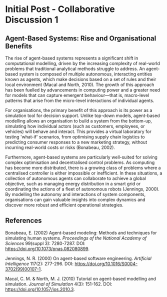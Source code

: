 # Initial Post - Collaborative Discussion 1

## Agent-Based Systems: Rise and Organisational Benefits

The rise of agent-based systems represents a significant shift in computational modelling, driven by the increasing complexity of real-world problems that traditional analytical methods struggle to address. An agent-based system is composed of multiple autonomous, interacting entities known as agents, which make decisions based on a set of rules and their local environment (Macal and North, 2010). The growth of this approach has been fuelled by advancements in computing power and a greater need for models that can capture emergent behaviour—that is, macro-level patterns that arise from the micro-level interactions of individual agents.

For organisations, the primary benefit of this approach is its power as a simulation tool for decision support. Unlike top-down models, agent-based modelling allows an organisation to build a system from the bottom-up, simulating how individual actors (such as customers, employees, or vehicles) will behave and interact. This provides a virtual laboratory for testing 'what-if' scenarios, from optimising supply chain logistics to predicting consumer responses to a new marketing strategy, without incurring real-world costs or risks (Bonabeau, 2002).

Furthermore, agent-based systems are particularly well-suited for solving complex optimisation and decentralised control problems. As computing has become more distributed, there is a growing class of problems where a centralised controller is either impossible or inefficient. In these situations, a collection of autonomous agents can collaborate to achieve a global objective, such as managing energy distribution in a smart grid or coordinating the actions of a fleet of autonomous robots (Jennings, 2000). By modelling the autonomy and interactions of system components, organisations can gain valuable insights into complex dynamics and discover more robust and efficient operational strategies.

## References

Bonabeau, E. (2002) Agent-based modeling: Methods and techniques for simulating human systems. *Proceedings of the National Academy of Sciences* 99(suppl 3): 7280-7287. DOI: https://doi.org/10.1073/pnas.082080899.

Jennings, N. R. (2000) On agent-based software engineering. *Artificial Intelligence* 117(2): 277-296. DOI: https://doi.org/10.1016/S0004-3702(99)00107-1.

Macal, C. M. & North, M. J. (2010) Tutorial on agent-based modelling and simulation. *Journal of Simulation* 4(3): 151-162. DOI: https://doi.org/10.1057/jos.2010.3.

